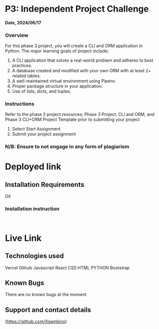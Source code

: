 
# P3: Independent Project Challenge

#### Date, 2024/06/17

### Overview 
For this phase 3 project, you will create a CLI and ORM application in Python. The major learning goals of project include;

1. A CLI application that solves a real-world problem and adheres to best practices.
2. A database created and modified with your own ORM with at least 2+ related tables.
3. A well-maintained virtual environment using Pipenv.
4. Proper package structure in your application.
5. Use of lists, dicts, and tuples.

### Instructions
Refer to the phase 3 project resources;  Phase 3 Project: CLI and ORM, and Phase 3 CLI+ORM Project Template prior to submitting your project 

1. Select Start Assignment 
2. Submit your project assignment

### N/B: Ensure to not engage in any form of plagiarism

# Deployed link


## Installation Requirements
Git

### Installation instruction
```


```

# Live Link


## Technologies used
Vercel
Github
Javascript
React
CSS
HTML
PYTHON
Bootstrap

## Known Bugs
There are no known bugs at the moment


## Support and contact details
(https://github.com/Xgambino)
